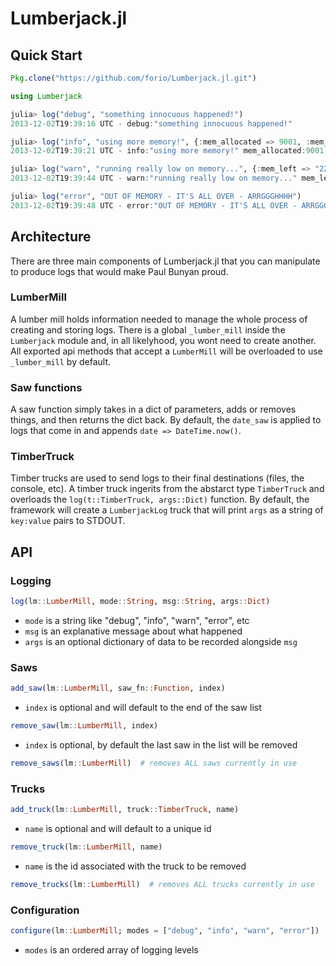Lumberjack.jl
=============

## Quick Start
```julia
Pkg.clone("https://github.com/forio/Lumberjack.jl.git")
```

```julia
using Lumberjack

julia> log("debug", "something innocuous happened!")
2013-12-02T19:39:16 UTC - debug:"something innocuous happened!"

julia> log("info", "using more memory!", {:mem_allocated => 9001, :mem_left => 22})
2013-12-02T19:39:21 UTC - info:"using more memory!" mem_allocated:9001 mem_left:22

julia> log("warn", "running really low on memory...", {:mem_left => "22 k"})
2013-12-02T19:39:44 UTC - warn:"running really low on memory..." mem_left:"22 k"

julia> log("error", "OUT OF MEMORY - IT'S ALL OVER - ARRGGGHHHH")
2013-12-02T19:39:48 UTC - error:"OUT OF MEMORY - IT'S ALL OVER - ARRGGGHHHH"
```

## Architecture

There are three main components of Lumberjack.jl that you can manipulate to produce logs that would make Paul Bunyan proud.

### LumberMill

A lumber mill holds information needed to manage the whole process of creating and storing logs. There is a global `_lumber_mill` inside the `Lumberjack` module and, in all likelyhood, you wont need to create another. All exported api methods that accept a `LumberMill` will be overloaded to use `_lumber_mill` by default.

### Saw functions

A saw function simply takes in a dict of parameters, adds or removes things, and then returns the dict back. By default, the `date_saw` is applied to logs that come in and appends `date => DateTime.now()`.

### TimberTruck

Timber trucks are used to send logs to their final destinations (files, the console, etc). A timber truck ingerits from the abstarct type `TimberTruck` and overloads the `log(t::TimberTruck, args::Dict)` function. By default, the framework will create a `LumberjackLog` truck that will print `args` as a string of `key:value` pairs to STDOUT.


## API

### Logging
```julia
log(lm::LumberMill, mode::String, msg::String, args::Dict) 
```
+ `mode` is a string like "debug", "info", "warn", "error", etc
+ `msg` is an explanative message about what happened
+ `args` is an optional dictionary of data to be recorded alongside `msg`


### Saws
```julia
add_saw(lm::LumberMill, saw_fn::Function, index)
```
+ `index` is optional and will default to the end of the saw list


```julia
remove_saw(lm::LumberMill, index)
```
+ `index` is optional, by default the last saw in the list will be removed


```julia
remove_saws(lm::LumberMill)  # removes ALL saws currently in use
```


### Trucks
```julia
add_truck(lm::LumberMill, truck::TimberTruck, name)
```
+ `name` is optional and will default to a unique id


```julia
remove_truck(lm::LumberMill, name)
```
+ `name` is the id associated with the truck to be removed


```julia
remove_trucks(lm::LumberMill)  # removes ALL trucks currently in use
```


### Configuration
```julia
configure(lm::LumberMill; modes = ["debug", "info", "warn", "error"])
```
+ `modes` is an ordered array of logging levels
